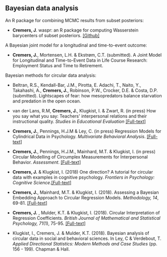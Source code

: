 ## Bayesian data analysis

An R package for combining MCMC results from subset posteriors:

- **Cremers, J**.  waspr: an R package for computing Wasserstein barycenters of subset posteriors. [[Github]](https://github.com/joliencremers/waspr)


A Bayesian joint model for a longitudinal and time-to-event outcome:

- **Cremers, J.**, Mortensen, L.H. & Ekstrøm, C.T. (submitted). A Joint Model for Longitudinal and Time-to-Event Data in Life Course Research: Employment Status and Time to Retirement.


Bayesian methods for circular data analysis:

- Beltran, R.S., Kendall-Bar, J.M., Pirotta, E. Adachi, T., Naito, Y., Takahashi, A., **Cremers, J.**, Robinson, P.W., Crocker, D.E. & Costa, D.P. (submitted). Lightscapes of fear: how mesopredators balance starvation and predation in the open ocean.

- van der Lans, R.M, **Cremers, J.**, Klugkist, I. & Zwart, R. (in press) How you say what you say: Teachers' interpersonal relations and their instructional quality. *Studies in Educational Evaluation* [[Full-text]](https://doi.org/10.1016/j.stueduc.2020.100902)

- **Cremers, J.**, Pennings, H.J.M & Ley, C. (in press) Regression Models for Cylindrical Data in Psychology. *Multivariate Behavioral Analysis*. [[Full-text]](https://doi.org/10.1080/00273171.2019.1693332)

- **Cremers, J.**, Pennings, H.J.M., Mainhard, M.T. & Klugkist, I. (in press) Circular Modelling of Circumplex Measurements for Interpersonal Behavior. *Assessment*. [[Full-text]](https://doi.org/10.1080/00273171.2019.1693332)

- **Cremers, J.** & Klugkist, I. (2018) One direction? A tutorial for circular data with examples in cognitive psychology. *Frontiers in Psychology: Cognitive Science*.[[Full-text]](https://doi.org/10.3389/fpsyg.2018.02040)

- **Cremers, J.**, Mainhard, M.T. &  Klugkist, I. (2018). Assessing a Bayesian Embedding Approach to Circular Regression Models. *Methodology, 14*, 69-81. [[Full-text]](https://doi.org/10.1027/1614-2241/a000147) 

 - **Cremers, J.** , Mulder, K.T. & Klugkist, I. (2018). Circular Interpretation of Regression Coefficients. *British Journal of Mathematical and Statistical Psychology, 71*(1), 75-95. [[Full-text]](https://doi.org/10.1111/bmsp.12108)
 
- Klugkist, I., Cremers, J. & Mulder, K.T. (2018). Bayesian analysis of circular data in social and behavioral sciences. In Ley, C & Verdebout, T. *Applied Directional Statistics: Modern Methods and Case Studies* (pp. 156 - 199). Chapman & Hall.



